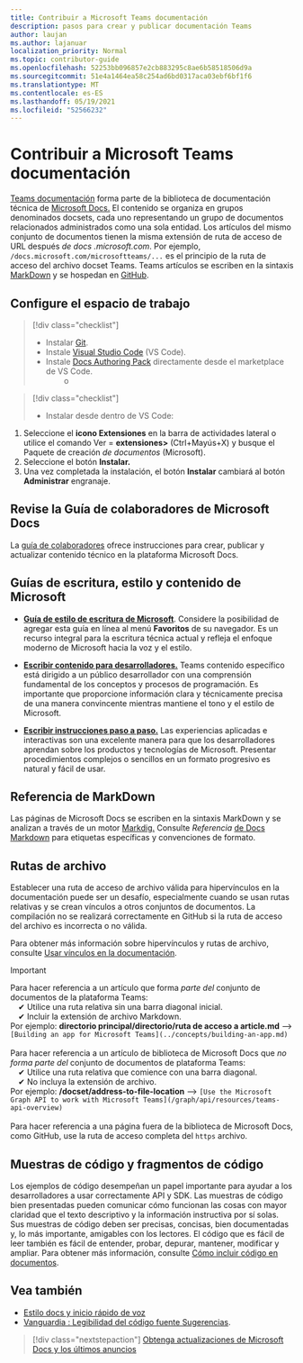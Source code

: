 ```yaml
---
title: Contribuir a Microsoft Teams documentación
description: pasos para crear y publicar documentación Teams
author: laujan
ms.author: lajanuar
localization_priority: Normal
ms.topic: contributor-guide
ms.openlocfilehash: 52253bb096857e2cb883295c8ae6b58518506d9a
ms.sourcegitcommit: 51e4a1464ea58c254ad6bd0317aca03ebf6bf1f6
ms.translationtype: MT
ms.contentlocale: es-ES
ms.lasthandoff: 05/19/2021
ms.locfileid: "52566232"
---
```

# <a name="contributing-to-microsoft-teams-documentation"></a>Contribuir a Microsoft Teams documentación

[Teams documentación](/microsoftteams/platform/overview) forma parte de la biblioteca de documentación técnica de [Microsoft Docs.](https://docs.microsoft.com/) El contenido se organiza en grupos denominados docsets, cada uno representando un grupo de documentos relacionados administrados como una sola entidad. Los artículos del mismo conjunto de documentos tienen la misma extensión de ruta de acceso de URL después *de docs <span></span> .microsoft.com*.  Por ejemplo, `/docs.microsoft.com/microsoftteams/...` es el principio de la ruta de acceso del archivo docset Teams. Teams artículos se escriben en la sintaxis [MarkDown](#markdown-reference) y se hospedan en [GitHub](https://github.com/MicrosoftDocs/msteams-docs/tree/master/msteams-platform).

## <a name="set-up-your-workspace"></a>Configure el espacio de trabajo

> [!div class="checklist"]
>
> * Instalar [Git](https://git-scm.com/book/en/v2/Getting-Started-Installing-Git).
> * Instale [Visual Studio Code](https://code.visualstudio.com/) (VS Code).
> * Instale [Docs Authoring Pack](https://marketplace.visualstudio.com/items?itemName=docsmsft.docs-authoring-pack) directamente desde el marketplace de VS Code.
<br>&emsp;&emsp; o

> [!div class="checklist"]
>
> * Instalar desde dentro de VS Code:

   1. Seleccione el **icono Extensiones** en la barra de actividades lateral o utilice el comando Ver = **extensiones>** (Ctrl+Mayús+X) y busque el Paquete de creación *de documentos* (Microsoft).
   1. Seleccione el botón **Instalar.**
   1. Una vez completada la instalación, el botón **Instalar** cambiará al botón **Administrar** engranaje.

## <a name="review-the-microsoft-docs-contributors-guide"></a>Revise la Guía de colaboradores de Microsoft Docs

La [guía de colaboradores](/contribute) ofrece instrucciones para crear, publicar y actualizar contenido técnico en la plataforma Microsoft Docs.

## <a name="microsoft-writing-style-and-content-guides"></a>Guías de escritura, estilo y contenido de Microsoft

* **[Guía de estilo de escritura de Microsoft](/style-guide/welcome)**. Considere la posibilidad de agregar esta guía en línea al menú **Favoritos** de su navegador. Es un recurso integral para la escritura técnica actual y refleja el enfoque moderno de Microsoft hacia la voz y el estilo.

* **[Escribir contenido para desarrolladores.](/style-guide/developer-content/)** Teams contenido específico está dirigido a un público desarrollador con una comprensión fundamental de los conceptos y procesos de programación. Es importante que proporcione información clara y técnicamente precisa de una manera convincente mientras mantiene el tono y el estilo de Microsoft.

* **[Escribir instrucciones paso a paso.](/style-guide/procedures-instructions/writing-step-by-step-instructions)** Las experiencias aplicadas e interactivas son una excelente manera para que los desarrolladores aprendan sobre los productos y tecnologías de Microsoft. Presentar procedimientos complejos o sencillos en un formato progresivo es natural y fácil de usar.

## <a name="markdown-reference"></a>Referencia de MarkDown

 Las páginas de Microsoft Docs se escriben en la sintaxis MarkDown y se analizan a través de un motor [Markdig.](https://github.com/lunet-io/markdig) Consulte *Referencia* [de Docs Markdown](/contribute/markdown-reference) para etiquetas específicas y convenciones de formato.

## <a name="file-paths"></a>Rutas de archivo

Establecer una ruta de acceso de archivo válida para hipervínculos en la documentación puede ser un desafío, especialmente cuando se usan rutas relativas y se crean vínculos a otros conjuntos de documentos.  La compilación no se realizará correctamente en GitHub si la ruta de acceso del archivo es incorrecta o no válida.

Para obtener más información sobre hipervínculos y rutas de archivo, consulte [Usar vínculos en la documentación](/contribute/how-to-write-links).

>[!IMPORTANT]
> Para hacer referencia a un artículo que forma *parte del* conjunto de documentos de la plataforma Teams:<br>
> &emsp;&#x2714; Utilice una ruta relativa sin una barra diagonal inicial.<br>
> &emsp;&#x2714; Incluir la extensión de archivo Markdown.<br>
>Por ejemplo:  **directorio principal/directorio/ruta de acceso a article.md** —> `[Building an app for Microsoft Teams](../concepts/building-an-app.md)` <br><br>
> Para hacer referencia a un artículo de biblioteca de Microsoft Docs que *no forma parte del* conjunto de documentos de plataforma Teams:<br>
> &emsp;&#x2714; Utilice una ruta relativa que comience con una barra diagonal.<br>
> &emsp;&#x2714; No incluya la extensión de archivo. <br> Por ejemplo:  **/docset/address-to-file-location** —> `[Use the Microsoft Graph API to work with Microsoft Teams](/graph/api/resources/teams-api-overview)`<br><br>
> Para hacer referencia a una página fuera de la biblioteca de Microsoft Docs, como GitHub, use la ruta de acceso completa del `https` archivo.<br>

## <a name="code-samples-and-snippets"></a>Muestras de código y fragmentos de código

Los ejemplos de código desempeñan un papel importante para ayudar a los desarrolladores a usar correctamente API y SDK. Las muestras de código bien presentadas pueden comunicar cómo funcionan las cosas con mayor claridad que el texto descriptivo y la información instructiva por sí solas. Sus muestras de código deben ser precisas, concisas, bien documentadas y, lo más importante, amigables con los lectores. El código que es fácil de leer también es fácil de entender, probar, depurar, mantener, modificar y ampliar. Para obtener más información, consulte [Cómo incluir código en documentos](/contribute/code-in-docs).

## <a name="see-also"></a>Vea también

* [Estilo docs y inicio rápido de voz](/contribute/style-quick-start)
* [Vanguardia : Legibilidad del código fuente Sugerencias](/archive/msdn-magazine/2014/october/cutting-edge-source-code-readability-tips).

> [!div class="nextstepaction"]
> [Obtenga actualizaciones de Microsoft Docs y los últimos anuncios](/teamblog)

